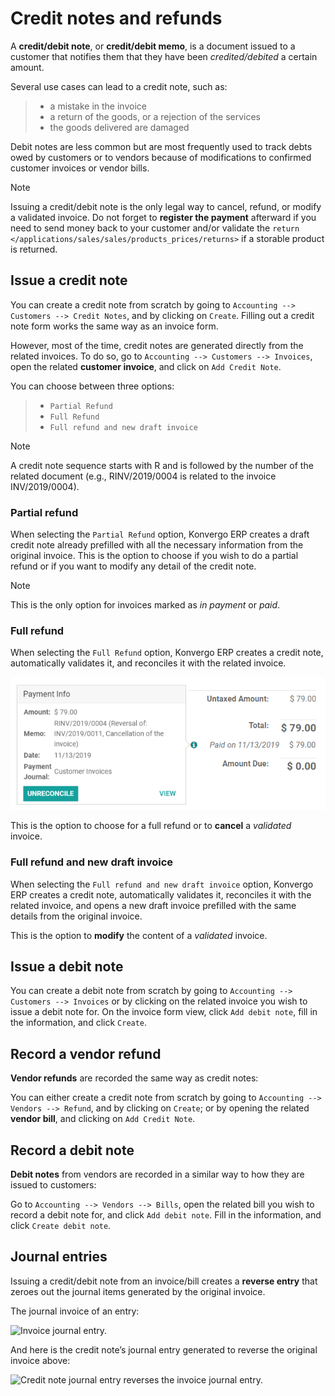 # Credit notes and refunds

A **credit/debit note**, or **credit/debit memo**, is a document issued
to a customer that notifies them that they have been *credited/debited*
a certain amount.

Several use cases can lead to a credit note, such as:

> - a mistake in the invoice
> - a return of the goods, or a rejection of the services
> - the goods delivered are damaged

Debit notes are less common but are most frequently used to track debts
owed by customers or to vendors because of modifications to confirmed
customer invoices or vendor bills.

> [!NOTE]
> Issuing a credit/debit note is the only legal way to cancel, refund,
> or modify a validated invoice. Do not forget to **register the
> payment** afterward if you need to send money back to your customer
> and/or validate the
> `return </applications/sales/sales/products_prices/returns>` if a
> storable product is returned.

## Issue a credit note

You can create a credit note from scratch by going to
`Accounting --> Customers -->
Credit Notes`, and by clicking on `Create`. Filling out a credit note
form works the same way as an invoice form.

However, most of the time, credit notes are generated directly from the
related invoices. To do so, go to
`Accounting --> Customers --> Invoices`, open the related **customer
invoice**, and click on `Add Credit Note`.

You can choose between three options:

> - `Partial Refund`
> - `Full Refund`
> - `Full refund and new draft invoice`

> [!NOTE]
> A credit note sequence starts with <span class="title-ref">R</span>
> and is followed by the number of the related document (e.g.,
> RINV/2019/0004 is related to the invoice INV/2019/0004).

### Partial refund

When selecting the `Partial Refund` option, Konvergo ERP creates a draft credit
note already prefilled with all the necessary information from the
original invoice. This is the option to choose if you wish to do a
partial refund or if you want to modify any detail of the credit note.

> [!NOTE]
> This is the only option for invoices marked as *in payment* or *paid*.

### Full refund

When selecting the `Full Refund` option, Konvergo ERP creates a credit note,
automatically validates it, and reconciles it with the related invoice.

![Full refund credit note.](credit_notes/credit_notes02.png)

This is the option to choose for a full refund or to **cancel** a
*validated* invoice.

### Full refund and new draft invoice

When selecting the `Full refund and new draft invoice` option, Konvergo ERP
creates a credit note, automatically validates it, reconciles it with
the related invoice, and opens a new draft invoice prefilled with the
same details from the original invoice.

This is the option to **modify** the content of a *validated* invoice.

## Issue a debit note

You can create a debit note from scratch by going to
`Accounting --> Customers -->
Invoices` or by clicking on the related invoice you wish to issue a
debit note for. On the invoice form view, click `Add debit note`, fill
in the information, and click `Create`.

## Record a vendor refund

**Vendor refunds** are recorded the same way as credit notes:

You can either create a credit note from scratch by going to
`Accounting --> Vendors
--> Refund`, and by clicking on `Create`; or by opening the related
**vendor bill**, and clicking on `Add Credit Note`.

## Record a debit note

**Debit notes** from vendors are recorded in a similar way to how they
are issued to customers:

Go to `Accounting --> Vendors --> Bills`, open the related bill you wish
to record a debit note for, and click `Add debit note`. Fill in the
information, and click `Create debit note`.

## Journal entries

Issuing a credit/debit note from an invoice/bill creates a **reverse
entry** that zeroes out the journal items generated by the original
invoice.

<div class="example">

The journal invoice of an entry:

![Invoice journal entry.](credit_notes/credit_notes03.png)

And here is the credit note’s journal entry generated to reverse the
original invoice above:

![Credit note journal entry reverses the invoice journal entry.](credit_notes/credit_notes04.png)

</div>
